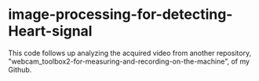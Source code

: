 # image-processing-for-detecting-Heart-signal

This code follows up analyzing the acquired video from another repository, "webcam_toolbox2-for-measuring-and-recording-on-the-machine", of my Github.

